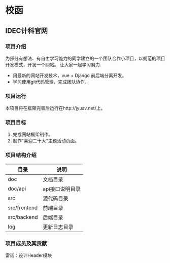# 校函
## IDEC计科官网

### 项目介绍
为部分有想法、有自主学习能力的同学建立的一个团队合作小项目，以规范的项目开发模式，开发一个网站。
让大家一起学习努力.


- 用最新的网站开发技术，vue + Django 前后端分离开发。
- 学习使用git代码管理，完成团队协作。

### 项目运行
本项目将在框架完善后运行在http://jyuav.net/上。

### 项目目标
1. 完成网站框架制作。
2. 制作"喜迎二十大"主题活动页面。

### 项目结构介绍
| 目录            | 说明       |
|---------------|----------|
| doc           | 文档目录     |
| doc/api       | api接口说明目录 |
| src           | 源代码目录    |
| src/frontend  | 前端目录     |
| src/backend   | 后端目录     |
| log           | 更新日志目录     |

### 项目成员及其贡献

雷诺：设计Header模块